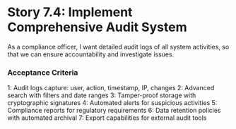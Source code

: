 # Story 7.4: Implement Comprehensive Audit System

As a compliance officer,
I want detailed audit logs of all system activities,
so that we can ensure accountability and investigate issues.

### Acceptance Criteria
1: Audit logs capture: user, action, timestamp, IP, changes
2: Advanced search with filters and date ranges
3: Tamper-proof storage with cryptographic signatures
4: Automated alerts for suspicious activities
5: Compliance reports for regulatory requirements
6: Data retention policies with automated archival
7: Export capabilities for external audit tools
